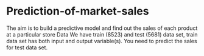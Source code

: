 # Prediction-of-market-sales
The aim is to build a predictive model and find out the sales of each product at a particular store
Data
We have train (8523) and test (5681) data set, train data set has both input and output variable(s). You need to predict the sales for test data set.

 

